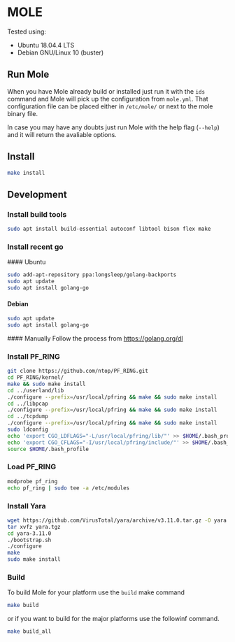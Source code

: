 # MOLE

Tested using:

* Ubuntu 18.04.4 LTS
* Debian GNU/Linux 10 (buster)

## Run Mole

When you have Mole already build or installed just run it with the `ids` command and Mole will pick up the configuration from `mole.yml`. That configuration file can be placed either in `/etc/mole/` or next to the mole binary file.

In case you may have any doubts just run Mole with the help flag (`--help`) and it will return the avaliable options.

## Install

```sh
make install
```

## Development

### Install build tools

```sh
sudo apt install build-essential autoconf libtool bison flex make
```

### Install recent go

#### Ubuntu
```sh
sudo add-apt-repository ppa:longsleep/golang-backports
sudo apt update
sudo apt install golang-go
```

#### Debian
```sh
sudo apt update
sudo apt install golang-go
```

#### Manually
Follow the process from https://golang.org/dl

### Install PF_RING

```sh
git clone https://github.com/ntop/PF_RING.git
cd PF_RING/kernel/
make && sudo make install
cd ../userland/lib
./configure --prefix=/usr/local/pfring && make && sudo make install
cd ../libpcap
./configure --prefix=/usr/local/pfring && make && sudo make install
cd ../tcpdump
./configure --prefix=/usr/local/pfring && make && sudo make install
sudo ldconfig
echo 'export CGO_LDFLAGS="-L/usr/local/pfring/lib/"' >> $HOME/.bash_profile
echo 'export CGO_CFLAGS="-I/usr/local/pfring/include/"' >> $HOME/.bash_profile
source $HOME/.bash_profile
```

### Load PF_RING

```sh
modprobe pf_ring
echo pf_ring | sudo tee -a /etc/modules
```

### Install Yara

```sh
wget https://github.com/VirusTotal/yara/archive/v3.11.0.tar.gz -O yara.tgz
tar xvfz yara.tgz
cd yara-3.11.0
./bootstrap.sh
./configure
make
sudo make install
```

### Build

To build Mole for your platform use the `build` make command

```sh
make build
```

or if you want to build for the major platforms use the followinf command.

```sh
make build_all
```
